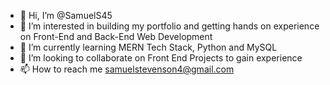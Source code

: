 - 👋 Hi, I’m @SamuelS45
- 👀 I’m interested in building my portfolio and getting hands on experience on Front-End and Back-End Web Development 
- 🌱 I’m currently learning MERN Tech Stack, Python and MySQL
- 💞️ I’m looking to collaborate on Front End Projects to gain experience
- 📫 How to reach me samuelstevenson4@gmail.com

<!---
SamuelS45/SamuelS45 is a ✨ special ✨ repository because its `README.md` (this file) appears on your GitHub profile.
You can click the Preview link to take a look at your changes.
--->
